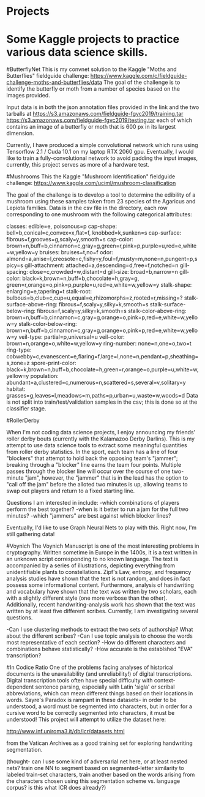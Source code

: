 # Projects

# Some Kaggle projects to practice various data science skills.

#ButterflyNet
This is my convnet solution to the Kaggle "Moths and Butterflies" fieldguide challenge:
https://www.kaggle.com/c/fieldguide-challenge-moths-and-butterflies/data
The goal of the challenge is to identify the butterfly or moth from a number of species based on the images provided.


Input data is in both the json annotation files provided in the link and the two tarballs at 
https://s3.amazonaws.com/fieldguide-fgvc2019/training.tar
https://s3.amazonaws.com/fieldguide-fgvc2019/testing.tar
each of which contains an image of a butterfly or moth that is 600 px in its largest dimension.

Currently, I have produced a simple convolutional network which runs using Tensorflow 2.1 / Cuda 10.1 on my laptop RTX 2060 gpu.
Eventually, I would like to train a fully-convolutional network to avoid padding the input images, currently, this project serves as more of a hardware test.

#Mushrooms
This the Kaggle "Mushroom Identification" fieldguide challenge:
 https://www.kaggle.com/uciml/mushroom-classification

The goal of the challenge is to develop a tool to determine the edibility of a mushroom using these samples taken from 23 species of the Agaricus and Lepiota families.
Data is in the csv file in the directory, each row corresponding to one mushroom with the following categorical attributes:
 
classes: edible=e, poisonous=p
cap-shape: bell=b,conical=c,convex=x,flat=f, knobbed=k,sunken=s
cap-surface: fibrous=f,grooves=g,scaly=y,smooth=s
cap-color: brown=n,buff=b,cinnamon=c,gray=g,green=r,pink=p,purple=u,red=e,white=w,yellow=y
bruises: bruises=t,no=f
odor: almond=a,anise=l,creosote=c,fishy=y,foul=f,musty=m,none=n,pungent=p,spicy=s
gill-attachment: attached=a,descending=d,free=f,notched=n
gill-spacing: close=c,crowded=w,distant=d
gill-size: broad=b,narrow=n
gill-color: black=k,brown=n,buff=b,chocolate=h,gray=g, green=r,orange=o,pink=p,purple=u,red=e,white=w,yellow=y
stalk-shape: enlarging=e,tapering=t
stalk-root: bulbous=b,club=c,cup=u,equal=e,rhizomorphs=z,rooted=r,missing=?
stalk-surface-above-ring: fibrous=f,scaly=y,silky=k,smooth=s
stalk-surface-below-ring: fibrous=f,scaly=y,silky=k,smooth=s
stalk-color-above-ring: brown=n,buff=b,cinnamon=c,gray=g,orange=o,pink=p,red=e,white=w,yellow=y
stalk-color-below-ring: brown=n,buff=b,cinnamon=c,gray=g,orange=o,pink=p,red=e,white=w,yellow=y
veil-type: partial=p,universal=u
veil-color: brown=n,orange=o,white=w,yellow=y
ring-number: none=n,one=o,two=t
ring-type: cobwebby=c,evanescent=e,flaring=f,large=l,none=n,pendant=p,sheathing=s,zone=z
spore-print-color: black=k,brown=n,buff=b,chocolate=h,green=r,orange=o,purple=u,white=w,yellow=y
population: abundant=a,clustered=c,numerous=n,scattered=s,several=v,solitary=y
habitat: grasses=g,leaves=l,meadows=m,paths=p,urban=u,waste=w,woods=d
Data is not split into train/test/validation samples in the csv; this is done so at the classifier stage.

#RollerDerby

When I'm not coding data science projects, I enjoy announcing my friends' roller derby bouts (currently with the Kalamazoo Derby Darlins).
This is my attempt to use data science tools to extract some meaningful quantities from roller derby statistics. 
In the sport, each team has a line of four "blockers" that attempt to hold back the opposing team's "jammer"; breaking through a "blocker" line earns the team four points.
Multiple passes through the blocker line will occur over the course of one two-minute "jam", however, the "jammer" that is in the lead has the option to "call off the jam" before the alloted two minutes is up, allowing teams to swap out players and return to a fixed starting line.


Questions I am interested in include:
-which combinations of players perform the best together?
-when is it better to run a jam for the full two minutes?
-which "jammers" are best against which blocker lines?

Eventually, I'd like to use Graph Neural Nets to play with this. Right now, I'm still gathering data!


#Voynich
The Voynich Manuscript is one of the most interesting problems in cryptography. Written sometime in Europe in the 1400s, it is a text written in an unknown script corresponding to no known language. 
The text is accompanied by a series of illustrations, depicting everything from unidentifiable plants to constellations.
Zipf's Law, entropy, and frequency analysis studies have shown that the text is not random, and does in fact possess some informational content. Furthermore, analysis of handwriting and vocabulary have shown that the text was written by two scholars, each with a slightly different style (one more verbose than the other). Additionally, recent handwriting-analysis work has shown that the text was written by at least five different scribes.
Currently, I am investigating several questions.

-Can I use clustering methods to extract the two sets of authorship? What about the different scribes?
-Can I use topic analysis to choose the words most representative of each section?
-How do different characters and combinations behave statistically?
-How accurate is the establshed "EVA" transcription?

#In Codice Ratio
One of the problems facing analyses of historical documents is the unavailability (and unreliability!) of digital transcriptions. Digital transcription tools often have special difficulty with context-dependent sentence parsing, especially with Latin 'sigla' or scribal abbreviations, which can mean different things based on their locations in words. Sayre's Paradox is rampant in these datasets- in order to be understood, a word must be segmented into characters, but in order for a cursive word to be correctly segmented into characters, it must be understood! This project will attempt to utilize the dataset here:  

http://www.inf.uniroma3.it/db/icr/datasets.html 

from the Vatican Archives as a good training set for exploring handwriting segmentation.

(thought- can I use some kind of adversarial net here, or at least nested nets? train one NN to segment based on segmented-letter similarity to labeled train-set characters, train another based on the words arising from the characters chosen using this segmentation scheme vs. language corpus? is this what ICR does already?)
